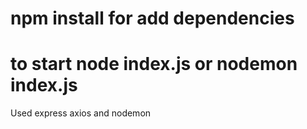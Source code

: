 # npm install for add dependencies
# to start node index.js or nodemon index.js
Used express axios and nodemon
